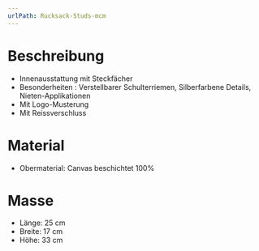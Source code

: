 ```yaml
---
urlPath: Rucksack-Studs-mcm
---
```


# Beschreibung

- Innenausstattung mit Steckfächer
- Besonderheiten : Verstellbarer Schulterriemen, Silberfarbene Details, Nieten-Applikationen
- Mit Logo-Musterung
- Mit Reissverschluss

# Material

- Obermaterial: Canvas beschichtet 100%

# Masse

- Länge: 25 cm
- Breite: 17 cm
- Höhe: 33 cm
